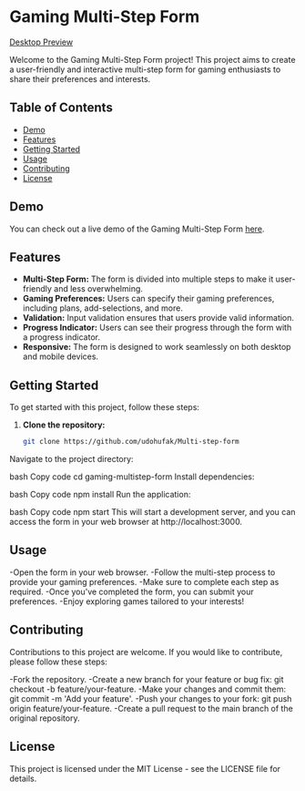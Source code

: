 # Gaming Multi-Step Form

[Desktop Preview](images/design/desktop-design-step-1)

Welcome to the Gaming Multi-Step Form project! This project aims to create a user-friendly and interactive multi-step form for gaming enthusiasts to share their preferences and interests.

## Table of Contents

- [Demo](#demo)
- [Features](#features)
- [Getting Started](#getting-started)
- [Usage](#usage)
- [Contributing](#contributing)
- [License](#license)

## Demo

You can check out a live demo of the Gaming Multi-Step Form [here](https://udohufak.github.io/Multi-step-form/).

## Features

- **Multi-Step Form:** The form is divided into multiple steps to make it user-friendly and less overwhelming.
- **Gaming Preferences:** Users can specify their gaming preferences, including plans, add-selections, and more.
- **Validation:** Input validation ensures that users provide valid information.
- **Progress Indicator:** Users can see their progress through the form with a progress indicator.
- **Responsive:** The form is designed to work seamlessly on both desktop and mobile devices.

## Getting Started

To get started with this project, follow these steps:

1. **Clone the repository:**

   ```bash
   git clone https://github.com/udohufak/Multi-step-form
Navigate to the project directory:

bash
Copy code
cd gaming-multistep-form
Install dependencies:

bash
Copy code
npm install
Run the application:

bash
Copy code
npm start
This will start a development server, and you can access the form in your web browser at http://localhost:3000.

## Usage
-Open the form in your web browser.
-Follow the multi-step process to provide your gaming preferences.
-Make sure to complete each step as required.
-Once you've completed the form, you can submit your preferences.
-Enjoy exploring games tailored to your interests!


## Contributing
Contributions to this project are welcome. If you would like to contribute, please follow these steps:

-Fork the repository.
-Create a new branch for your feature or bug fix: git checkout -b feature/your-feature.
-Make your changes and commit them: git commit -m 'Add your feature'.
-Push your changes to your fork: git push origin feature/your-feature.
-Create a pull request to the main branch of the original repository.

## License
This project is licensed under the MIT License - see the LICENSE file for details.
